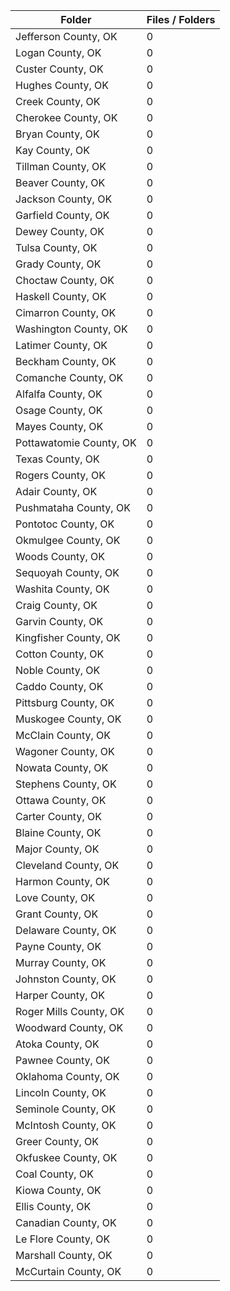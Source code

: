 | Folder                  |   Files / Folders |
|-------------------------|-------------------|
| Jefferson County, OK    |                 0 |
| Logan County, OK        |                 0 |
| Custer County, OK       |                 0 |
| Hughes County, OK       |                 0 |
| Creek County, OK        |                 0 |
| Cherokee County, OK     |                 0 |
| Bryan County, OK        |                 0 |
| Kay County, OK          |                 0 |
| Tillman County, OK      |                 0 |
| Beaver County, OK       |                 0 |
| Jackson County, OK      |                 0 |
| Garfield County, OK     |                 0 |
| Dewey County, OK        |                 0 |
| Tulsa County, OK        |                 0 |
| Grady County, OK        |                 0 |
| Choctaw County, OK      |                 0 |
| Haskell County, OK      |                 0 |
| Cimarron County, OK     |                 0 |
| Washington County, OK   |                 0 |
| Latimer County, OK      |                 0 |
| Beckham County, OK      |                 0 |
| Comanche County, OK     |                 0 |
| Alfalfa County, OK      |                 0 |
| Osage County, OK        |                 0 |
| Mayes County, OK        |                 0 |
| Pottawatomie County, OK |                 0 |
| Texas County, OK        |                 0 |
| Rogers County, OK       |                 0 |
| Adair County, OK        |                 0 |
| Pushmataha County, OK   |                 0 |
| Pontotoc County, OK     |                 0 |
| Okmulgee County, OK     |                 0 |
| Woods County, OK        |                 0 |
| Sequoyah County, OK     |                 0 |
| Washita County, OK      |                 0 |
| Craig County, OK        |                 0 |
| Garvin County, OK       |                 0 |
| Kingfisher County, OK   |                 0 |
| Cotton County, OK       |                 0 |
| Noble County, OK        |                 0 |
| Caddo County, OK        |                 0 |
| Pittsburg County, OK    |                 0 |
| Muskogee County, OK     |                 0 |
| McClain County, OK      |                 0 |
| Wagoner County, OK      |                 0 |
| Nowata County, OK       |                 0 |
| Stephens County, OK     |                 0 |
| Ottawa County, OK       |                 0 |
| Carter County, OK       |                 0 |
| Blaine County, OK       |                 0 |
| Major County, OK        |                 0 |
| Cleveland County, OK    |                 0 |
| Harmon County, OK       |                 0 |
| Love County, OK         |                 0 |
| Grant County, OK        |                 0 |
| Delaware County, OK     |                 0 |
| Payne County, OK        |                 0 |
| Murray County, OK       |                 0 |
| Johnston County, OK     |                 0 |
| Harper County, OK       |                 0 |
| Roger Mills County, OK  |                 0 |
| Woodward County, OK     |                 0 |
| Atoka County, OK        |                 0 |
| Pawnee County, OK       |                 0 |
| Oklahoma County, OK     |                 0 |
| Lincoln County, OK      |                 0 |
| Seminole County, OK     |                 0 |
| McIntosh County, OK     |                 0 |
| Greer County, OK        |                 0 |
| Okfuskee County, OK     |                 0 |
| Coal County, OK         |                 0 |
| Kiowa County, OK        |                 0 |
| Ellis County, OK        |                 0 |
| Canadian County, OK     |                 0 |
| Le Flore County, OK     |                 0 |
| Marshall County, OK     |                 0 |
| McCurtain County, OK    |                 0 |